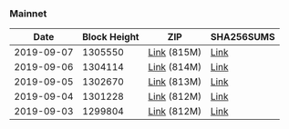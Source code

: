 ### Mainnet

|    Date    | Block Height | ZIP | SHA256SUMS |
| ---------- | ------------ | --- | ---------- |
| 2019-09-07 | 1305550 | [Link](https://s3-ap-southeast-2.amazonaws.com/ion-bootstrap/mainnet/2019-09-07/bootstrap.dat.zip) (815M) | [Link](https://s3-ap-southeast-2.amazonaws.com/ion-bootstrap/mainnet/2019-09-07/SHA256SUMS) |
| 2019-09-06 | 1304114 | [Link](https://s3-ap-southeast-2.amazonaws.com/ion-bootstrap/mainnet/2019-09-06/bootstrap.dat.zip) (814M) | [Link](https://s3-ap-southeast-2.amazonaws.com/ion-bootstrap/mainnet/2019-09-06/SHA256SUMS) |
| 2019-09-05 | 1302670 | [Link](https://s3-ap-southeast-2.amazonaws.com/ion-bootstrap/mainnet/2019-09-05/bootstrap.dat.zip) (813M) | [Link](https://s3-ap-southeast-2.amazonaws.com/ion-bootstrap/mainnet/2019-09-05/SHA256SUMS) |
| 2019-09-04 | 1301228 | [Link](https://s3-ap-southeast-2.amazonaws.com/ion-bootstrap/mainnet/2019-09-04/bootstrap.dat.zip) (812M) | [Link](https://s3-ap-southeast-2.amazonaws.com/ion-bootstrap/mainnet/2019-09-04/SHA256SUMS) |
| 2019-09-03 | 1299804 | [Link](https://s3-ap-southeast-2.amazonaws.com/ion-bootstrap/mainnet/2019-09-03/bootstrap.dat.zip) (812M) | [Link](https://s3-ap-southeast-2.amazonaws.com/ion-bootstrap/mainnet/2019-09-03/SHA256SUMS) |
